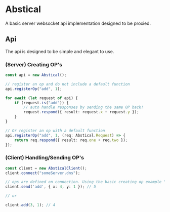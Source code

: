 # Abstical
A basic server websocket api implementation designed to be proxied.

## Api
The api is designed to be simple and elegant to use.
### (Server) Creating OP's
```ts
const api = new Abstical();

// register an op and do not include a default function
api.registerOp("add", 1);

for await (let request of api) {
	if (request.is("add")) {
		// auto handle responses by sending the same OP back!
		request.respond({ result: request.x + request.y });
	}
}

// Or register an op with a default function
api.registerOp("add", 1, (req: Abstical.Request) => {
	return req.respond({ result: req.one + req.two });
});
```
### (Client) Handling/Sending OP's
```ts
const client = new AbsticalClient();
client.connect("someServer.dns");

// ops are defined on connection. Using the basic creating op example "add" for this
client.send('add', { x: 4, y: 1 }); // 5

// or

client.add(3, 1); // 4
```
